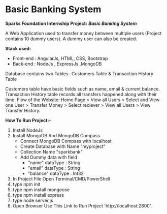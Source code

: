 # Basic Banking System

**Sparks Foundation Internship Project:** ***Basic Banking System***

A Web Application used to transfer money between multiple users (Project contains 10 dummy users). A dummy user can also be created.

**Stack used:**

- Front-end : AngularJs, HTML, CSS, Bootstrap 
- Back-end : NodeJs , ExpressJs ,MongoDB

Database contains two Tables- Customers Table & Transaction History Table

Customers table have basic fields such as name, email & current balance.
Transaction History table records all transfers happened along with their time.
Flow of the Website: Home Page > View all Users > Select and View one User > Transfer Money > Select reciever > View all Users > View Transfer History.

**How To Run Project:-**

 1. Install NodeJs
 2. Install MongoDB And MongoDB Compass
    - Connect MongoDB Compass with localhost
    - Create Database with Name "myproject"
    - Collection Name "sparkbank"
    - Add Dummy data with field  
      - "name" dataType : String 
      - "email" dataType : String 
      - "balance" dataType : Int32
 3. In Project File Open Terminal/CMD/PowerShell
 4. type npm init
 5. type npm install mongoose
 6. type npm install express
 7. type node server.js
 8. Open Browser Use This Link to Run Project 'http://localhost:2800'.
